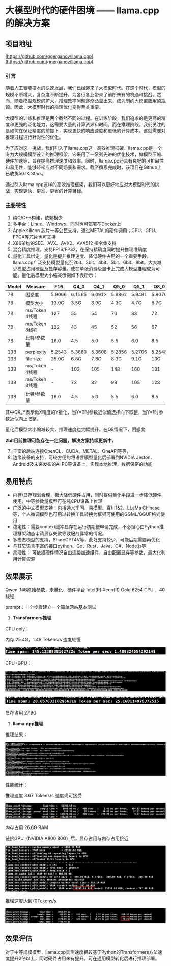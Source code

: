 # 大模型时代的硬件困境 —— llama.cpp的解决方案

## 项目地址
[https://github.com/ggerganov/llama.cpp](https://github.com/ggerganov/llama.cpp)

### 引言

随着人工智能技术的快速发展，我们已经迎来了大模型时代。在这个时代，模型的规模不断增大，复杂度不断提升，为各行各业带来了前所未有的机遇和挑战。然而，随着模型规模的扩大，推理效率问题逐渐凸显出来，成为制约大模型应用的瓶颈。因此，大模型时代的推理优化变得至关重要。

大模型的训练和推理是两个截然不同的过程。在训练阶段，我们追求的是更高的精度和更强的泛化能力，这需要大量的计算资源和时间。而在推理阶段，我们关注的是如何在保证精度的前提下，实现更快的响应速度和更低的计算成本。这就需要对推理过程进行针对性的优化。

为了应对这一挑战，我们引入了llama.cpp这一高效推理框架。llama.cpp是一个专为大规模模型设计的推理框架，它采用了一系列先进的优化技术，如模型压缩、硬件加速等，旨在提高推理速度和效率。同时，llama.cpp还具有良好的可扩展性和易用性，能够轻松应对不同场景和需求。截至撰写完成时，该项目在Github上已收货50.1K Stars。

通过引入llama.cpp这样的高效推理框架，我们可以更好地应对大模型时代的挑战，实现更快、更准、更省的计算目标。

### 主要特性

1. 纯C/C++构建，依赖极少
2. 多平台：Linux、Windows、同时也可部署在Docker上
3. Apple silicon 芯片一等公民支持，通过METAL的硬件调用；CPU、GPU、FPGA等芯片也可支持
4. X86架构的SEE、AVX、AVX2、AVX512 指令集支持
5. 混合精度推理，支持FP16/FP32，在保持精确度同时提升推理准确度
6. 量化工具绑定。量化是提升推理速度、降低硬件占用的一个重要手段。llama.cpp广泛支持模型量化至2bit、3bit、4bit、5bit、6bit、8bit。大大减少模型占用硬盘及显存容量。使在单张消费级显卡上完成大模型推理成为可能。量化后模型大小缩减示例如下表所示：

| Model | Measure | F16 | Q4_0 | Q4_1 | Q5_0 | Q5_1 | Q8_0 |
| --- | --- | --- | --- | --- | --- | --- | --- |
| 7B | 困惑度 | 5.9066 | 6.1565 | 6.0912 | 5.9862 | 5.9481 | 5.9070 |
| 7B | 模型大小 | 13.0G | 3.5G | 3.9G | 4.3G | 4.7G | 6.7G |
| 7B | ms/Token 4线程 | 127 | 55 | 54 | 76 | 83 | 72 |
| 7B | ms/Token 8线程 | 122 | 43 | 45 | 52 | 56 | 67 |
| 7B | 比特/参数量 | 16.0 | 4.5 | 5.0 | 5.5 | 6.0 | 8.5 |
| 13B | perplexity | 5.2543 | 5.3860 | 5.3608 | 5.2856 | 5.2706 | 5.2548 |
| 13B | file size | 25.0G | 6.8G | 7.6G | 8.3G | 9.1G | 13G |
| 13B | ms/Token 4线程 | - | 103 | 105 | 148 | 160 | 131 |
| 13B | ms/Token 8线程 | - | 73 | 82 | 98 | 105 | 128 |
| 13B | 比特/参数量 | 16.0 | 4.5 | 5.0 | 5.5 | 6.0 | 8.5 |

其中QX_Y表示做X精度的Y量化，当Y=0时参数近似值选择向下取整，当Y=1时参数近似向上取整。

量化后模型大小缩减较大，推理速度也大幅提升。在Q8情况下，困惑度

**2bit目前推理可能存在一定问题，解决方案持续更新中。**

7. 丰富的后端连接OpenCL、CUDA、METAL、OneAPI等等，
8. 边缘设备的支持，可较方便的将语言模型量化后部署到NVIDIA Jeston、Android及未来发布的AI PC等设备上，实现本地推理，数据保密的功能

## 易用特点

- 内存/显存规划合理，极大降低硬件占用，同时提供量化手段进一步降低硬件使用，中等参数量模型可在纯CPU设备上推理
- 广泛的中文模型支持：包括通义千问、易模型、百川1&2、LLaMa Chinese等，个人微调模型也可用过转换工具转换为框架可使用的GGML/GGUF格式使用
- 稳定性：需要context缓冲显存在运行初期便申请完成，不必担心由Python推理框架动态申请显存失败导致服务异常的情况。
- 多模态模型的支持，ShareGPT4V等，此处支持较少，可能后期需要再优化
- 与其它语言丰富的接口python、Go、Rust、Java、C#、Node.js等
- 灵活性： 可依据硬件情况自由连接加速组件，自由配置显存等参数，最大化利用计算资源

## 效果展示

Qwen-14B原始参数，未量化、硬件平台 Intel(R) Xeon(R) Gold 6254 CPU ，40线程

prompt：十个步骤建立一个简单网站基本测试

1. **Transformers推理**

CPU only：

内存 25.4G，1.49 Tokens/s 速度较慢

![Untitled](%E5%A4%A7%E6%A8%A1%E5%9E%8B%E6%97%B6%E4%BB%A3%E7%9A%84%E7%A1%AC%E4%BB%B6%E5%9B%B0%E5%A2%83%20llama%20cpp%E7%9A%84%E8%A7%A3%E5%86%B3%E6%96%B9%E6%A1%88%2001aa639047314b2ab39625e79a3eaed3/Untitled.png)

CPU+GPU：

![Untitled](%E5%A4%A7%E6%A8%A1%E5%9E%8B%E6%97%B6%E4%BB%A3%E7%9A%84%E7%A1%AC%E4%BB%B6%E5%9B%B0%E5%A2%83%20llama%20cpp%E7%9A%84%E8%A7%A3%E5%86%B3%E6%96%B9%E6%A1%88%2001aa639047314b2ab39625e79a3eaed3/Untitled%201.png)

![Untitled](%E5%A4%A7%E6%A8%A1%E5%9E%8B%E6%97%B6%E4%BB%A3%E7%9A%84%E7%A1%AC%E4%BB%B6%E5%9B%B0%E5%A2%83%20llama%20cpp%E7%9A%84%E8%A7%A3%E5%86%B3%E6%96%B9%E6%A1%88%2001aa639047314b2ab39625e79a3eaed3/Untitled%202.png)

显存占用 27.9G

1. **llama.cpp推理**

推理结果：

![Untitled](%E5%A4%A7%E6%A8%A1%E5%9E%8B%E6%97%B6%E4%BB%A3%E7%9A%84%E7%A1%AC%E4%BB%B6%E5%9B%B0%E5%A2%83%20llama%20cpp%E7%9A%84%E8%A7%A3%E5%86%B3%E6%96%B9%E6%A1%88%2001aa639047314b2ab39625e79a3eaed3/Untitled%203.png)

性能统计：

推理速度 3.67 Tokens/s 速度尚可接受

![Untitled](%E5%A4%A7%E6%A8%A1%E5%9E%8B%E6%97%B6%E4%BB%A3%E7%9A%84%E7%A1%AC%E4%BB%B6%E5%9B%B0%E5%A2%83%20llama%20cpp%E7%9A%84%E8%A7%A3%E5%86%B3%E6%96%B9%E6%A1%88%2001aa639047314b2ab39625e79a3eaed3/Untitled%204.png)

内存占用 26.6G RAM

链接GPU（NVIDIA A800 80G）后，显存占用与内存占用接近

![Untitled](%E5%A4%A7%E6%A8%A1%E5%9E%8B%E6%97%B6%E4%BB%A3%E7%9A%84%E7%A1%AC%E4%BB%B6%E5%9B%B0%E5%A2%83%20llama%20cpp%E7%9A%84%E8%A7%A3%E5%86%B3%E6%96%B9%E6%A1%88%2001aa639047314b2ab39625e79a3eaed3/Untitled%205.png)

推理速度达到70Tokens/s

![Untitled](%E5%A4%A7%E6%A8%A1%E5%9E%8B%E6%97%B6%E4%BB%A3%E7%9A%84%E7%A1%AC%E4%BB%B6%E5%9B%B0%E5%A2%83%20llama%20cpp%E7%9A%84%E8%A7%A3%E5%86%B3%E6%96%B9%E6%A1%88%2001aa639047314b2ab39625e79a3eaed3/Untitled%206.png)

## 效果评估

对于中等规模模型，llama.cpp实测速度相较基于Python的Transformers方法速度提升2倍以上，同时硬件占用未有提升。可在通用模型转化后进行推理部署。
